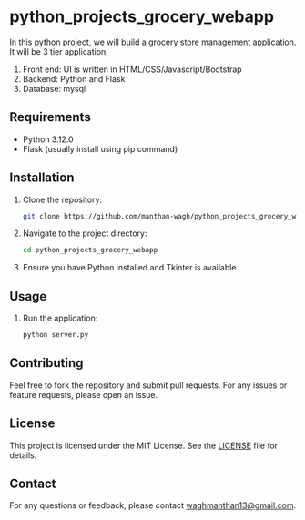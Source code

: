 # python_projects_grocery_webapp
In this python project, we will build a grocery store management application. It will be 3 tier application,
1. Front end: UI is written in HTML/CSS/Javascript/Bootstrap
2. Backend: Python and Flask
3. Database: mysql


## Requirements

- Python 3.12.0
- Flask (usually install using pip command)

## Installation

1. Clone the repository:
   ```bash
   git clone https://github.com/manthan-wagh/python_projects_grocery_webapp.git
   ```

2. Navigate to the project directory:
   ```bash
   cd python_projects_grocery_webapp
   ```

3. Ensure you have Python installed and Tkinter is available.

## Usage

1. Run the application:
   ```bash
   python server.py
   ```


## Contributing

Feel free to fork the repository and submit pull requests. For any issues or feature requests, please open an issue.

## License

This project is licensed under the MIT License. See the [LICENSE](LICENSE) file for details.

## Contact

For any questions or feedback, please contact [waghmanthan13@gmail.com](mailto:waghmanthan13@gmail.com.com).



